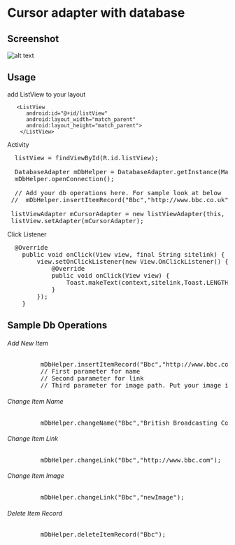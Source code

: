 # Cursor adapter with database

## Screenshot
![alt text](https://firebasestorage.googleapis.com/v0/b/uploadpic-a16bc.appspot.com/o/images%2Fss.png?alt=media&token=dccde96a-1776-4ab8-9c65-b482a0f82da8 "Screen Shot")

## Usage
add ListView to your layout
 
       <ListView 
          android:id="@+id/listView"
          android:layout_width="match_parent"
          android:layout_height="match_parent">
        </ListView>
        
        
  
 

Activity
<pre>
  listView = findViewById(R.id.listView);

  DatabaseAdapter mDbHelper = DatabaseAdapter.getInstance(MainActivity.this);
  mDbHelper.openConnection();
  
  // Add your db operations here. For sample look at below
 //  mDbHelper.insertItemRecord("Bbc","http://www.bbc.co.uk","bbc",this);
 
 listViewAdapter mCursorAdapter = new listViewAdapter(this, mDbHelper.getAllItemRecords(), 0,this); // last parameter for click listener
 listView.setAdapter(mCursorAdapter);
</pre>

Click Listener
<pre>
  @Override
    public void onClick(View view, final String sitelink) {
        view.setOnClickListener(new View.OnClickListener() {
            @Override
            public void onClick(View view) {
                Toast.makeText(context,sitelink,Toast.LENGTH_LONG).show();
            }
        });
    }
</pre>

## Sample Db Operations
###### Add New Item
<pre>
         mDbHelper.insertItemRecord("Bbc","http://www.bbc.co.uk","bbc",this);
         // First parameter for name
         // Second parameter for link
         // Third parameter for image path. Put your image in 'drawable' folder.
</pre>

###### Change Item Name
<pre>
         mDbHelper.changeName("Bbc","British Broadcasting Corporation");
</pre>

###### Change Item Link
<pre>
         mDbHelper.changeLink("Bbc","http://www.bbc.com");
</pre>


###### Change Item Image
<pre>
         mDbHelper.changeLink("Bbc","newImage");
</pre>


###### Delete Item Record
<pre>
         mDbHelper.deleteItemRecord("Bbc");
</pre>
 

